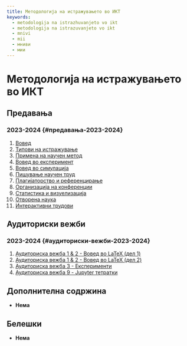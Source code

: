 ```yaml
---
title: Методологија на истражувањето во ИКТ
keywords:
  - metodologija na istrazhuvanjeto vo ikt
  - metodologija na istrazuvanjeto vo ikt
  - mnivi
  - mii
  - мниви
  - мии
---
```


# Методологија на истражувањето во ИКТ

## Предавања

### 2023-2024 {#предавања-2023-2024}

1. [Вовед](https://bbb-lb.finki.ukim.mk/playback/presentation/2.3/c5a2e1e6e039a5bb4108ca80416b14d4f7a98dc0-1697625846543)
2. [Типови на истражување](https://bbb-lb.finki.ukim.mk/playback/presentation/2.3/8082a07120f4c6bea25f189c8f0e4b53cf94c472-1698231177611)
3. [Примена на научен метод](https://bbb-lb.finki.ukim.mk/playback/presentation/2.3/981ab06a9d69fac26b241c2d407a0b66c4e81bc7-1698233337939)
4. [Вовед во експеримент](https://bbb-lb.finki.ukim.mk/playback/presentation/2.3/0c9d6658d16f5702f0b9ec01097a5564f3abcaa3-1698839412149)
5. [Вовед во симулација](https://bbb-lb.finki.ukim.mk/playback/presentation/2.3/ff68082a7281875a3ebe8e24cacfd5fd37df3e2a-1698843096935)
6. [Пишување научен труд](https://bbb-lb.finki.ukim.mk/playback/presentation/2.3/c72f0b8ea47ce99a74b1057b5fed8814036568a5-1699444625825)
7. [Плагијаторство и референцирање](https://bbb-lb.finki.ukim.mk/playback/presentation/2.3/85f444befc3ca9d43e10d46319be3babf32d9936-1700049641196)
8. [Организација на конференции](https://bbb-lb.finki.ukim.mk/playback/presentation/2.3/7873d04d0741aa9b98d2dc145d655c12883d4703-1701258879562)
9. [Статистика и визуелизација](https://bbb-lb.finki.ukim.mk/playback/presentation/2.3/22804f70349278b9c0301c038ec10e2af2370fc4-1701863884306)
10. [Отворена наука](https://bbb-lb.finki.ukim.mk/playback/presentation/2.3/9521c5d7f17496a10b07dc72e528b30c3bc2b344-1702468744276)
11. [Интерактивни трудови](https://bbb-lb.finki.ukim.mk/playback/presentation/2.3/66ca22a77caeabf68c61229c60d652ed22814dc6-1703073645423)

## Аудиториски вежби

### 2023-2024 {#аудиториски-вежби-2023-2024}

1. [Аудиториска вежба 1 & 2 - Вовед во LaTeX (дел 1)](https://bbb-lb.finki.ukim.mk/playback/presentation/2.3/9c51496c5e2c2d1f6b29f0875a285bdebe8af9d7-1698238241386)
2. [Аудиториска вежба 1 & 2 - Вовед во LaTeX (дел 2)](https://bbb-lb.finki.ukim.mk/playback/presentation/2.3/9c51496c5e2c2d1f6b29f0875a285bdebe8af9d7-1697633656280)
3. [Аудиториска вежба 3 - Експерименти](https://bbb-lb.finki.ukim.mk/playback/presentation/2.3/8fe09ae251eda21e204d4f47a1f42d8b4ef78548-1698846309864)
4. [Аудиториска вежба 9 - Jupyter тетратки](https://bbb-lb.finki.ukim.mk/playback/presentation/2.3/57196083be5b07bf71690d56f2d5309f9a99a2a8-1703080329445)

## Дополнителна содржина

- **Нема**

## Белешки

- **Нема**
